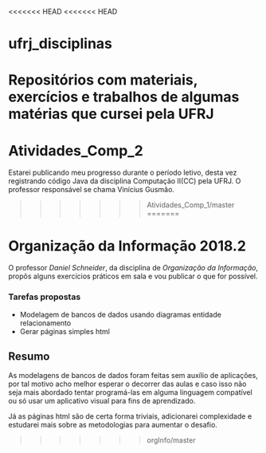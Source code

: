 <<<<<<< HEAD
<<<<<<< HEAD
# ufrj_disciplinas
 Repositórios com materiais, exercícios e trabalhos de algumas matérias que cursei pela UFRJ
=======
# Atividades_Comp_2

Estarei publicando meu progresso durante o período letivo, desta vez registrando código Java da disciplina Computação II(CC) pela UFRJ. O professor responsável se chama Vinícius Gusmão.
>>>>>>> Atividades_Comp_1/master
=======
# Organização da Informação 2018.2

O professor *Daniel Schneider*, da disciplina de *Organização da Informação*, propôs alguns exercícios práticos
em sala e vou publicar o que for possível.
 
### Tarefas propostas 

* Modelagem de bancos de dados usando diagramas entidade relacionamento
* Gerar páginas simples html

## Resumo

 As modelagens de bancos de dados foram feitas sem auxílio de aplicações, por tal motivo acho melhor esperar
o decorrer das aulas e caso isso não seja mais abordado tentar programá-las em alguma linguagem compatível
ou só usar um aplicativo visual para fins de aprendizado.

Já as páginas html são de certa forma triviais, adicionarei complexidade e estudarei mais sobre as metodologias
para aumentar o desafio.
>>>>>>> orgInfo/master
